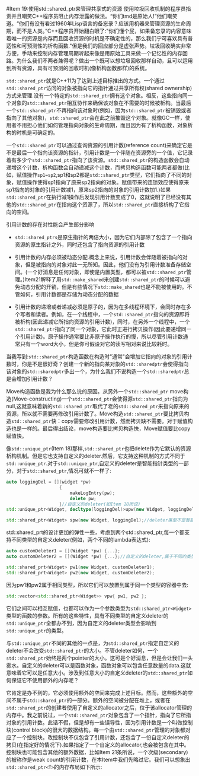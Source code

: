 #Item 19:使用std::shared_ptr来管理共享式的资源
使用垃圾回收机制的程序员指责并且嘲笑C++程序员阻止内存泄露的做法。“你们tmd是原始人!”他们嘲笑道。“你们有没有看过1960年Lisp语言的备忘录？应该用机器来管理资源的生命周期，而不是人类。”C++程序员开始翻白眼了:"你们懂个屁，如果备忘录的内容意味着唯一的资源是内存而且回收资源的时机是不确定性的，那么我们宁可喜欢具有普适性和可预测性的析构函数."但是我们的回应部分是虚张声势。垃圾回收确实非常方便，手动来控制内存管理周期听起来像是用原始工具来做一个记忆性的内存回路。为什么我们不两者兼得呢？做出一个既可以想垃圾回收那样自动，且可以运用到所有资源，具有可预测的回收时机(像析构函数那样)的系统。

`std::shared_ptr`就是C++11为了达到上述目标推出的方式。一个通过`std::shared_ptr`访问的对象被指向它的指针通过共享所有权(shared ownership)方式来管理.没有一个特定的`std::shared_ptr`拥有这个对象。相反，这些指向同一个对象的`std::shared_ptr`相互协作来确保该对象在不需要的时候被析构。当最后一个`std::shared_ptr`不再指向该对象时(例如，因为`std::shared_ptr`被销毁或者指向了其他对象)，`std::shared_ptr`会在此之前摧毁这个对象。就像GC一样，使用者不用担心他们如何管理指向对象的生命周期，而且因为有了析构函数，对象析构的时机是可确定的。

一个`std::shared_ptr`可以通过查询资源的引用计数(reference count)来确定它是不是最后一个指向该资源的指针，引用计数是一个伴随在资源旁的一个值，它记录着有多少个`std::shared_ptr`指向了该资源。`std::shared_ptr`的构造函数会自动递增这个计数，析构函数会自动递减这个计数，而拷贝构造函数可能两者都做(比如，赋值操作`sp1=sp2`,sp1和sp2都是`std::shared_ptr`类型，它们指向了不同的对象，赋值操作使得sp1指向了原来sp2指向的对象。赋值带来的连锁效应使得原来sp1指向的对象的引用计数减1，原来sp2指向的对象的引用计数加1.)如果`std::shared_ptr`在执行减1操作后发现引用计数变成了0，这就说明了已经没有其他的`std::shared_ptr`在指向这个资源了，所以`std::shared_ptr`直接析构了它指向的空间。

引用计数的存在对性能会产生部分影响

 * `std::shared_ptrs`是原生指针的两倍大小，因为它们内部除了包含了一个指向资源的原生指针之外，同时还包含了指向资源的引用计数
 
 * 引用计数的内存必须被动态分配.概念上来说，引用计数会伴随着被指向的对象，但是被指向的对象对此一无所知。因此，他们没有为引用计数准备存储空间。(一个好消息是任何对象，即使是内置类型，都可以被`std::shared_ptr`管理。)Item21解释了用`std::make_shared`来创建`std::shared_ptr`的时候可以避免动态分配的开销，但是有些情况下`std::make_shared`也是不能被使用的。不管如何，引用计数都是存储为动态分配的数据

 * 引用计数的递增或者递减必须是原子的，因为在多线程环境下，会同时存在多个写者和读者。例如，在一个线程中，一个`std::shared_ptr`指向的资源即将被析构(因此递减它所指向资源的引用计数)，同时，在另外一个线程中，一个`std::shared_ptr`指向了同一个对象，它此时正进行拷贝操作(因此要递增同一个引用计数)。原子操作通常要比非原子操作执行的慢，所以尽管引用计数通常只有一个word大小，但是你可假设对它的读写相对来说比较耗时。

当我写到:`std::shared_ptr`构造函数在构造时"通常"会增加它指向的对象的引用计数时，你是不是很好奇？创建一个新的指向某对象的`std::sharedptr`会使得指向该对象的`std::sharedptr`多出一个，为什么我们不说构造一个`std::sharedptr`总是会增加引用计数？

Move构造函数是我为什么那么说的原因。从另外一个`std::shared_ptr` move构造(Move-constructing)一个`std::shared_ptr`会使得源`std::shared_ptr`指向为null,这就意味着新的`std::shared_ptr`取代了老的`std::shared_ptr`来指向原来的资源，所以就不需要再修改引用计数了。Move构造`std::shared_ptr`要比拷贝构造`std::shared_ptr`快：copy需要修改引用计数，然而拷贝缺不需要。对于赋值构造也是一样的。最后得出结论，move构造要比拷贝构造快，Move赋值要比copy赋值快。

像`std::unique_ptr`(Item 18)那样,`std::shared_ptr`也把delete作为它默认的资源析构机制。但是它也支持自定义的deleter.然后，它支持这种机制的方式不同于`std::unique_ptr`.对于`std::unique_ptr`,自定义的deleter是智能指针类型的一部分，对于`std::shared_ptr`,情况可就不一样了:

```cpp
auto loggingDel = [](widget *pw)
					{	
						makeLogEntry(pw);
						delete pw;
					}//自定义的deleter(如Item 18所说)
std::unique_ptr<Widget, decltype(loggingDel)>upw(new Widget, loggingDel);//deleter类型是智能指针类型的一部分

std::shared_ptr<Widget> spw(new Widget, loggingDel);//deleter类型不是智能指针类型的一部分
```

std::shared_prt的设计更加的弹性一些，考虑到两个std::shared_ptr<Widget>,每一个都支持不同类型的自定义deleter(例如，两个不同的lambda表达式):

```cpp
auto customDeleter1 = [](Widget *pw) {...};
auto customDeleter2 = [](Widget *pw) {...};//自定义的deleter,属于不同的类型

std::shared_prt<Widget> pw1(new Widget, customDeleter1);
std::shared_prt<Widget> pw2(new Widget, customDeleter2);
```

因为pw1和pw2属于相同类型，所以它们可以放置到属于同一个类型的容器中去:

```cpp
std::vector<std::shared_ptr<Widget>> vpw{ pw1, pw2 };
```

它们之间可以相互赋值，也都可以作为一个参数类型为`std::shared_ptr<Widget>`类型的函数的参数。所有的这些特性，具有不同类型的自定义deleter的`std::unique_ptr`全都办不到，因为自定义的deleter类型会影响到`std::unique_ptr`的类型。

与`std::unique_ptr`不同的其他的一点是，为`std::shared_ptr`指定自定义的deleter不会改变`std::shared_ptr`的大小。不管deleter如何，一个`std::shared_ptr`始终是两个pointer的大小。这可是个好消息，但是会让我们一头雾水。自定义的deleter可以是函数对象，函数对象可以包含任意数量的data.这就意味着它可以是任意大小。涉及到任意大小的自定义deleter的`std::shared_ptr`如何保证它不使用额外的内存呢？

它肯定是办不到的，它必须使用额外的空间来完成上述目标。然而，这些额外的空间不属于`std::shared_ptr`的一部分。额外的空间被分配在堆上，或者在`std::shared_ptr`的创建者使用了自定义的allocator之后，位于该allocator管理的内存中。我之前说过，一个`std::shared_ptr`对象包含了一个指针，指向了它所指对象的引用计数。此话不假，但是却有一些误导性，因为引用计数是一个叫做控制块(control block)的很大的数据结构。每一个由`std::shared_ptr`管理的对象都对应了一个控制块。改控制块不仅包含了引用计数，还包含了一份自定义deleter的拷贝(在指定好的情况下).如果指定了一个自定义的allocator,也会被包含在其中。控制块也可能包含其他的额外数据，比如Item 21条所说，一个次级(secondary)的被称作是weak count的引用计数，在本Item中我们先略过它。我们可以想象出`std::shared_ptr<T>`的内存布局如下所示: